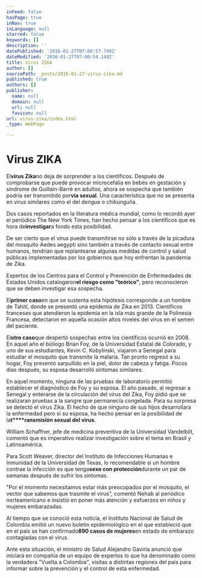 ```yaml
---
inFeed: false
hasPage: true
inNav: true
inLanguage: null
starred: false
keywords: []
description: ''
datePublished: '2016-01-27T07:00:57.749Z'
dateModified: '2016-01-27T07:00:54.149Z'
title: Virus ZIKA
author: []
sourcePath: _posts/2016-01-27-virus-zika.md
published: true
authors: []
publisher:
  name: null
  domain: null
  url: null
  favicon: null
url: virus-zika/index.html
_type: WebPage

---
```

# Virus ZIKA

El**virus Zika**no deja de sorprender a los científicos. Después de comprobarse que puede provocar microcefalia en bebés en gestación y síndrome de Guillain-Barré en adultos, ahora se sospecha que también podría ser transmitido por**vía sexual**. Una característica que no se presenta en virus similares como el del dengue o chikunguña.

Dos casos reportados en la literatura médica mundial, como lo recordó ayer el periódico The New York Times, han hecho pensar a los científicos que es hora de**investigar**a fondo esta posibilidad.

De ser cierto que el virus puede transmitirse no sólo a través de la picadura del mosquito Aedes aegypti sino también a través de contacto sexual entre humanos, tendrían que replantearse algunas medidas de control y salud públicas implementadas por los gobiernos que hoy enfrentan la pandemia de Zika.

Expertos de los Centros para el Control y Prevención de Enfermedades de Estados Unidos catalogaron**el riesgo como "teórico"**, pero reconocieron que se deben investigar esa sospecha.

El**primer caso**en que se sustenta esta hipótesis corresponde a un hombre de Tahití, donde se presentó una epidemia de Zika en 2013\. Científicos franceses que atendieron la epidemia en la isla más grande de la Polinesia Francesa, detectaron en aquella ocasión altos niveles del virus en el semen del paciente.

El**otro caso**que despertó sospechas entre los científicos ocurrió en 2008\. En aquel año el biólogo Brian Foy, de la Universidad Estatal de Colorado, y uno de sus estudiantes, Kevin C. Kobylinski, viajaron a Senegal para estudiar el mosquito que transmite la malaria. Tan pronto regresó a su hogar, Foy presentó sarpullido en la piel, dolor de cabeza y fatiga. Pocos días después, su esposa desarrolló síntomas similares.

En aquel momento, ninguna de las pruebas de laboratorio permitió establecer el diagnóstico de Foy y su esposa. El año pasado, al regresar a Senegal y enterarse de la circulación del virus del Zika, Foy pidió que se realizaran pruebas a la sangre que permanecía congelada. Para su sorpresa se detectó el virus Zika. El hecho de que ninguno de sus hijos desarrollara la enfermedad pero si su esposa, ha hecho pensar en la posibilidad de la**t****ransmisión sexual del virus**.

William Schaffner, jefe de medicina preventiva de la Universidad Vandelbilt, comentó que es imperativo realizar investigación sobre el tema en Brasil y Latinoamérica.

Para Scott Weaver, director del Instituto de Infecciones Humanas e Inmunidad de la Universidad de Texas, lo recomendable si un hombre contrae la infección es que tenga**sexo con protección**durante un par de semanas después de sufrir los síntomas.

"Por el momento necesitamos estar más preocupados por el mosquito, el vector que sabemos que trasmite el virus", comentó Nehab al periódico norteamericano e insistió en poner más atención y esfuerzos en niños y mujeres embarazadas.

Al tiempo que se conoció esta noticia, el Instituto Nacional de Salud de Colombia emitió un nuevo boletín epidemiológico en el que estableció que en el país se han confirmado**890 casos de mujeres**en estado de embarazo contagiadas con el virus.

Ante esta situación, el ministro de Salud Alejandro Gaviria anunció que iniciará en compañía de un equipo de expertos lo que ha denominado como la verdadera "Vuelta a Colombia", visitas a distintas regiones del país para informar sobre la prevención y el control de esta enfermedad.
